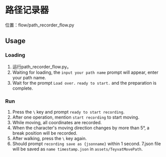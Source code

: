 # 路径记录器

位置：flow/path_recorder_flow.py

## Usage

### Loading

1. 运行path_recorder_flow.py。
2. Waiting for loading, the `input your path name` prompt will appear, enter your path name.
3. Wait for the prompt `Load over.` `ready to start.` and the preparation is complete.

### Run

1. Press the `\` key and prompt `ready to start recording`.
2. After one operation, mention `start recording` to start moving.
3. While moving, all coordinates are recorded.
4. When the character's moving direction changes by more than 5°, a break position will be recorded.
5. After walking, press the `\` key again.
6. Should prompt `recording save as {jsonname}` within 1 second.
   7.json file will be saved as `name timestamp.json` in `assets/TeyvatMovePath`.

